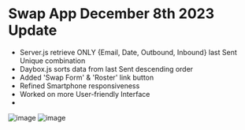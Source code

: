 # Swap App December 8th 2023 Update

- Server.js retrieve ONLY {Email, Date, Outbound, Inbound} last Sent Unique combination
- Daybox.js sorts data from last Sent descending order
- Added 'Swap Form' & 'Roster' link button
- Refined Smartphone responsiveness
- Worked on more User-friendly Interface
- 
![image](https://github.com/MathDevWeb/swap-app/assets/140265706/4e30391f-eeb1-4886-b078-ddeb3ab71ffa)
![image](https://github.com/MathDevWeb/swap-app/assets/140265706/5c05f820-f179-4ed1-82a2-8e1f4cb12152)
